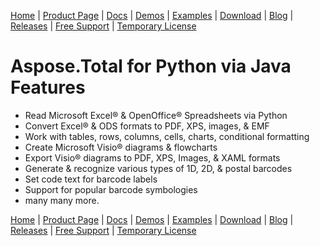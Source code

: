 [Home](https://www.aspose.com/) | [Product Page](https://products.aspose.com/total/python-java) | [Docs](https://docs.aspose.com/total/pythonjava/) | [Demos](https://products.aspose.app/total/family) | [Examples](https://aspose.github.io/) | [Download](https://downloads.aspose.com/total/pythonjava) | [Blog](https://blog.aspose.com/category/total/) | [Releases](https://releases.aspose.com/) | [Free Support](https://forum.aspose.com/c/total/7) | [Temporary License](https://purchase.aspose.com/temporary-license)

# Aspose.Total for Python via Java Features

- Read Microsoft Excel&reg; & OpenOffice&reg; Spreadsheets via Python
- Convert Excel&reg; & ODS formats to PDF, XPS, images, & EMF
- Work with tables, rows, columns, cells, charts, conditional formatting
- Create Microsoft Visio&reg; diagrams & flowcharts
- Export Visio&reg; diagrams to PDF, XPS, Images, & XAML formats
- Generate & recognize various types of 1D, 2D, & postal barcodes
- Set code text for barcode labels
- Support for popular barcode symbologies
- many many more.

[Home](https://www.aspose.com/) | [Product Page](https://products.aspose.com/total/python-java) | [Docs](https://docs.aspose.com/total/pythonjava/) | [Demos](https://products.aspose.app/total/family) | [Examples](https://aspose.github.io/) | [Download](https://downloads.aspose.com/total/pythonjava) | [Blog](https://blog.aspose.com/category/total/) | [Releases](https://releases.aspose.com/) | [Free Support](https://forum.aspose.com/c/total/7) | [Temporary License](https://purchase.aspose.com/temporary-license)
